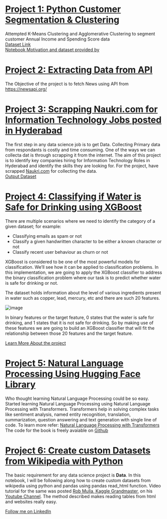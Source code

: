 # [Project 1: Python Customer Segmentation & Clustering](https://nbviewer.org/github/manish-tripathi/Projects/blob/main/Python%20Customer%20Segmentation%20%26%20Clustering.ipynb)
Attempted K-Means Clustering and Agglomerative Clustering to segment customer Annual Income and Spending Score data\
[Dataset Link](https://raw.githubusercontent.com/Gaelim/Mall-Customer-Segmentation/main/Mall_Customers.csv)\
[Notebook Motivation and dataset provided by](https://www.youtube.com/watch?v=iwUli5gIcU0)


# [Project 2: Extracting Data from API](https://nbviewer.org/github/manish-tripathi/Projects/blob/main/NewsApi_Manish_Tripathi.ipynb)
The Objective of the project is to fetch News using API from https://newsapi.org/

# [Project 3: Scrapping Naukri.com for Information Technology Jobs posted in Hyderabad](https://nbviewer.org/github/manish-tripathi/Projects/blob/main/Naukri_Webscrapper.ipynb)
The first step in any data science job is to get Data. Collecting Primary data from respondants is costly and time consuming. One of the ways we can collecta dat is through scrapping it from the internet. The aim of this project is to identify key companies hiring for Information Technology Roles in Hyderabad and identify the skills they are looking for. For the project, have scrapped [Naukri.com](https://www.naukri.com/information-technology-jobs-in-hyderabad-secunderabad) for collecting the data.\
[Output Dataset](https://github.com/manish-tripathi/Projects/blob/main/Hyderabad_Information_Technology_Jobs.csv)

# [Project 4: Classifying if Water is Safe for Drinking using XGBoost](https://nbviewer.org/github/manish-tripathi/Projects/blob/main/classifying-unbalanced-dataset-using-xgboost.ipynb)
There are multiple scenarios where we need to identify the category of a given dataset; for example:

* Classifying emails as spam or not
* Classify a given handwritten character to be either a known character or not
* Classify recent user behaviour as churn or not

XGBoost is considered to be one of the most powerful models for classification. We’ll see how it can be applied to classification problems. In this implementation, we are going to apply the XGBoost classifier to address the binary classification problem where our task is to predict whether water is safe for drinking or not.

The dataset holds information about the level of various ingredients present in water such as copper, lead, mercury, etc and there are such 20 features.

![image](https://user-images.githubusercontent.com/8171780/163837783-7049b2e4-0152-4708-8e68-8558f20372cd.png)

In binary features or the target feature, 0 states that the water is safe for drinking, and 1 states that it is not safe for drinking. So by making use of these features we are going to build an XGBoost classifier that will fit the relationship between those 20 features and the target feature.

[Learn More About the project](https://machinehack.com/bootcamp/bootcampcourse/623c3b39473fe2338d71edad)


# [Project 5: Natural Language Processing Using Hugging Face Library](https://nbviewer.org/github/manish-tripathi/Projects/blob/main/nlp-using-hugging-face-library.ipynb)

Who thought learning Natural Language Processing could be so easy.
Started learning Natural Language Processing using Natural Language Processing with Transformers.
Transformers help in solving complex tasks like sentiment analysis, named entity recognition, translation, summarization, question answering and text generation with single line of code.
To learn more refer: [Natural Language Processing with Transformers](https://www.amazon.in/Natural-Language-Processing-Transformers-Applications/dp/9355421877/ref=asc_df_9355421877/?tag=googleshopdes-21&linkCode=df0&hvadid=586323570422&hvpos=&hvnetw=g&hvrand=7312920761120531252&hvpone=&hvptwo=&hvqmt=&hvdev=c&hvdvcmdl=&hvlocint=&hvlocphy=1007819&hvtargid=pla-1637749518926&psc=1)
The code for the book is freely avaiable on [Github](https://github.com/nlp-with-transformers/notebooks)


# [Project 6: Create custom Datasets from Wikipedia with Python](https://nbviewer.org/github/manish-tripathi/Projects/blob/main/create-custom-datasets-from-wikipedia-with-python.ipynb)
The basic requirement for any data science project is **Data**. In this notebook, I will be following along how to create custom datasets from wikipedia using python and pandas using pandas read_html function. Video tutorial for the same was posted [Rob Mulla, Kaggle Grandmaster](https://www.kaggle.com/robikscube), on his [Youtube Channel](https://youtu.be/KokJHxiE14s). The method described makes reading tables from html and websites really easy.

[Follow me on LinkedIn](www.linkedin.com/comm/mynetwork/discovery-see-all?usecase=PEOPLE_FOLLOWS&followMember=maneeshtripathi)
